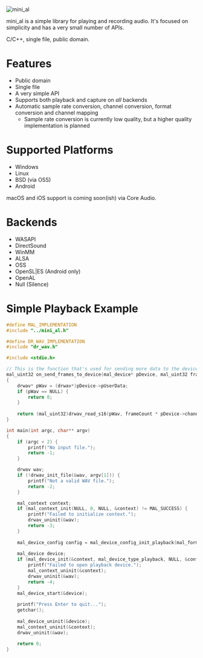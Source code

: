 ![mini_al](http://dred.io/img/minial_wide.png)

mini_al is a simple library for playing and recording audio. It's focused on simplicity and has
a very small number of APIs.

C/C++, single file, public domain.


Features
========
- Public domain
- Single file
- A very simple API
- Supports both playback and capture on _all_ backends
- Automatic sample rate conversion, channel conversion, format conversion and channel mapping
  - Sample rate conversion is currently low quality, but a higher quality implementation is planned


Supported Platforms
===================
- Windows
- Linux
- BSD (via OSS)
- Android

macOS and iOS support is coming soon(ish) via Core Audio.


Backends
========
- WASAPI
- DirectSound
- WinMM
- ALSA
- OSS
- OpenSL|ES (Android only)
- OpenAL
- Null (Silence)



Simple Playback Example
=======================

```c
#define MAL_IMPLEMENTATION
#include "../mini_al.h"

#define DR_WAV_IMPLEMENTATION
#include "dr_wav.h"

#include <stdio.h>

// This is the function that's used for sending more data to the device for playback.
mal_uint32 on_send_frames_to_device(mal_device* pDevice, mal_uint32 frameCount, void* pSamples)
{
    drwav* pWav = (drwav*)pDevice->pUserData;
    if (pWav == NULL) {
        return 0;
    }
    
    return (mal_uint32)drwav_read_s16(pWav, frameCount * pDevice->channels, (mal_int16*)pSamples) / pDevice->channels;
}

int main(int argc, char** argv)
{
    if (argc < 2) {
        printf("No input file.");
        return -1;
    }

    drwav wav;
    if (!drwav_init_file(&wav, argv[1])) {
        printf("Not a valid WAV file.");
        return -2;
    }

    mal_context context;
    if (mal_context_init(NULL, 0, NULL, &context) != MAL_SUCCESS) {
        printf("Failed to initialize context.");
        drwav_uninit(&wav);
        return -3;
    }
    
    mal_device_config config = mal_device_config_init_playback(mal_format_s16, wav.channels, wav.sampleRate, on_send_frames_to_device);
    
    mal_device device;
    if (mal_device_init(&context, mal_device_type_playback, NULL, &config, &wav, &device) != MAL_SUCCESS) {
        printf("Failed to open playback device.");
        mal_context_uninit(&context);
        drwav_uninit(&wav);
        return -4;
    }
    mal_device_start(&device);
    
    printf("Press Enter to quit...");
    getchar();
    
    mal_device_uninit(&device);
    mal_context_uninit(&context);
    drwav_uninit(&wav);
    
    return 0;
}
```